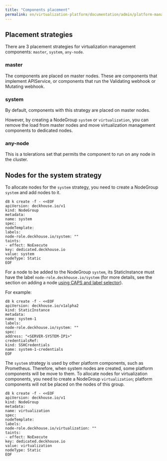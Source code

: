 ```yaml
---
title: "Components placement"
permalink: en/virtualization-platform/documentation/admin/platform-management/control-plane-settings/placement-management.html
---
```


## Placement strategies

There are 3 placement strategies for virtualization management components: `master`, `system`, `any-node`.

### master

The components are placed on master nodes. These are components that implement APIService, or components that run the Validating webhook or Mutating webhook.

### system

By default, components with this strategy are placed on master nodes.

However, by creating a NodeGroup `system` or `virtualization`, you can remove the load from master nodes and move virtualization management components to dedicated nodes.

### any-node

This is a tolerations set that permits the component to run on any node in the cluster.

## Nodes for the system strategy

To allocate nodes for the `system` strategy, you need to create a NodeGroup `system` and add nodes to it.

```shell
d8 k create -f - <<EOF
apiVersion: deckhouse.io/v1
kind: NodeGroup
metadata:
name: system
spec:
nodeTemplate:
labels:
node-role.deckhouse.io/system: ""
taints:
- effect: NoExecute
key: dedicated.deckhouse.io
value: system
nodeType: Static
EOF
```

For a node to be added to the NodeGroup `system`, its StaticInstance must have the label `node-role.deckhouse.io/system` (for more details, see the section on adding a node [using CAPS and label selector](../node-management/adding-node.html#caps-with-label-selector)).

For example:

```shell
d8 k create -f - <<EOF
apiVersion: deckhouse.io/v1alpha2
kind: StaticInstance
metadata:
name: system-1
labels:
node-role.deckhouse.io/system: ""
spec:
address: "<SERVER-SYSTEM-IP1>"
credentialsRef:
kind: SSHCredentials
name: system-1-credentials
EOF
```

The `system` strategy is used by other platform components, such as Prometheus. Therefore, when system nodes are created, some platform components will be move to them.
To allocate nodes for virtualization components, you need to create a NodeGroup `virtualization`; platform components will not be placed on the nodes of this group.

```shell
d8 k create -f - <<EOF
apiVersion: deckhouse.io/v1
kind: NodeGroup
metadata:
name: virtualization
spec:
nodeTemplate:
labels:
node-role.deckhouse.io/virtualization: ""
taints:
- effect: NoExecute
key: dedicated.deckhouse.io
value: virtualization
nodeType: Static
EOF
```

<!-- ## Limiting virtual machine placement

TODO stub about limitations for virt-handler.-->
